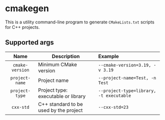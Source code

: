 # cmakegen

This is a utility command-line program to generate `CMakeLists.txt` scripts for C++ projects.

## Supported args

| Name | Description | Example |
| :-:  | ----------- | :------ |
|`cmake-version` | Minimum CMake version | `--cmake-version=3.19, -v 3.19` |
| `project-name` | Project name | `--project-name=Test, -n Test` |
| `project-type` | Project type: executable or library | `--project-type=library, -t executable` |
| `cxx-std` | C++ standard to be used by the project | `--cxx-std=23` |